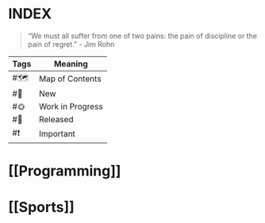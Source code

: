 # INDEX
> “We must all suffer from one of two pains: the pain of discipline or the pain of regret." - Jim Rohn


| Tags | Meaning          |
| ---- | ---------------- |
| #🗺️ | Map of Contents  |
| #🌱  | New              |
| #🌞  | Work in Progress |
| #🌳  | Released         |
| #❗  | Important        |

# [[Programming]]
# [[Sports]]